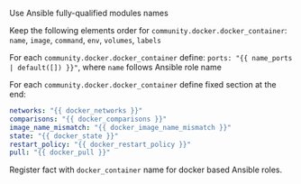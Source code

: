 Use Ansible fully-qualified modules names

Keep the following elements order for `community.docker.docker_container`: `name`, `image`, `command`, `env`, `volumes`, `labels`

For each `community.docker.docker_container` define: `ports: "{{ name_ports | default([]) }}"`, where `name` follows Ansible role name

For each `community.docker.docker_container` define fixed section at the end:

```yaml
networks: "{{ docker_networks }}"
comparisons: "{{ docker_comparisons }}"
image_name_mismatch: "{{ docker_image_name_mismatch }}"
state: "{{ docker_state }}"
restart_policy: "{{ docker_restart_policy }}"
pull: "{{ docker_pull }}"
```

Register fact with `docker_container` name for docker based Ansible roles.
